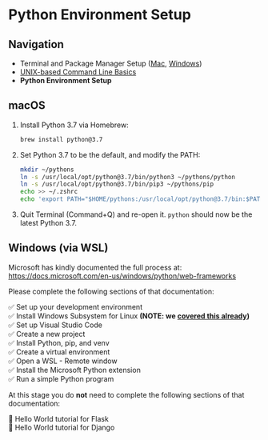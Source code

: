 # Python Environment Setup

## Navigation

- Terminal and Package Manager Setup ([Mac](01-terminal-setup-mac.md), [Windows](01-terminal-setup-win.md))
- [UNIX-based Command Line Basics](02-unix-basics.md)
- **Python Environment Setup**

## macOS

1. Install Python 3.7 via Homebrew:

    ```bash
    brew install python@3.7
    ```

2. Set Python 3.7 to be the default, and modify the PATH:

    ```bash
    mkdir ~/pythons
    ln -s /usr/local/opt/python@3.7/bin/python3 ~/pythons/python
    ln -s /usr/local/opt/python@3.7/bin/pip3 ~/pythons/pip
    echo >> ~/.zshrc
    echo 'export PATH="$HOME/pythons:/usr/local/opt/python@3.7/bin:$PATH"' >> ~/.zshrc
    ```

3. Quit Terminal (Command+Q) and re-open it. `python` should now be the latest Python 3.7.

## Windows (via WSL)

Microsoft has kindly documented the full process at: https://docs.microsoft.com/en-us/windows/python/web-frameworks

Please complete the following sections of that documentation:

✅ Set up your development environment  
✅ Install Windows Subsystem for Linux **(NOTE: we [covered this already](01-terminal-setup-win.md))**  
✅ Set up Visual Studio Code  
✅ Create a new project  
✅ Install Python, pip, and venv  
✅ Create a virtual environment  
✅ Open a WSL - Remote window  
✅ Install the Microsoft Python extension  
✅ Run a simple Python program  

At this stage you do **not** need to complete the following sections of that documentation:

🚫 Hello World tutorial for Flask  
🚫 Hello World tutorial for Django
